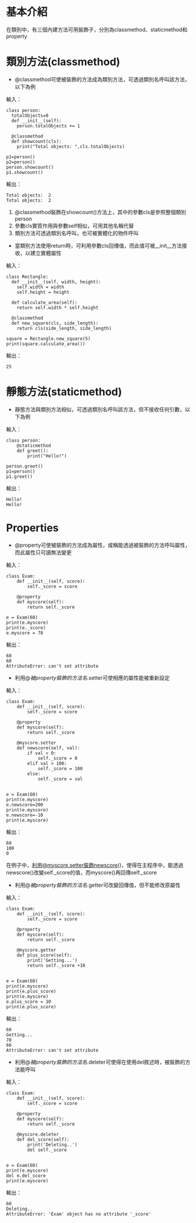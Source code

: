 # 基本介紹

在類別中，有三個內建方法可用裝飾子，分別為classmethod、staticmethod和property

# 類別方法(classmethod)

* @classmethod可使被裝飾的方法成為類別方法，可透過類別名呼叫該方法，以下為例

輸入：

    class person:
      totalObjects=0
      def __init__(self):
        person.totalObjects += 1

      @classmethod
      def showcount(cls):
        print("Total objects: ",cls.totalObjects)

    p1=person()
    p2=person()
    person.showcount()
    p1.showcount()

輸出：

    Total objects:  2
    Total objects:  2

1. @classmethod裝飾在showcount()方法上，其中的參數cls是參照整個類別person
2. 參數cls實質作用與參數self相似，可用其他名稱代替
3. 類別方法可透過類別名呼叫，也可被實體化的物件呼叫

* 當類別方法使用return時，可利用參數cls回傳值，而此值可被__init__方法接收，以建立實體屬性

輸入：

    class Rectangle:
      def __init__(self, width, height):
        self.width = width
        self.height = height

      def calculate_area(self):
        return self.width * self.height

      @classmethod
      def new_square(cls, side_length):
        return cls(side_length, side_length)

    square = Rectangle.new_square(5)
    print(square.calculate_area())

輸出：

    25

# 靜態方法(staticmethod)

* 靜態方法與類別方法相似，可透過類別名呼叫該方法，但不接收任何引數，以下為例

輸入：

    class person:
        @staticmethod
        def greet():
            print("Hello!")

    person.greet()
    p1=person()
    p1.greet()

輸出：

    Hello!
    Hello!

# Properties

* @property可使被裝飾的方法成為屬性，或稱能透過被裝飾的方法呼叫屬性，而此屬性只可讀無法變更

輸入：

    class Exam:
        def __init__(self, score):
            self._score = score

        @property
        def myscore(self):
            return self._score

    e = Exam(60)
    print(e.myscore)
    print(e._score)
    e.myscore = 70

輸出：

    60
    60
    AttributeError: can't set attribute

* 利用@*被property裝飾的方法名*.setter可使相應的屬性能被重新設定

輸入：

    class Exam:
        def __init__(self, score):
            self._score = score

        @property
        def myscore(self):
            return self._score

        @myscore.setter
        def newscore(self, val):
            if val < 0:
                self._score = 0
            elif val > 100:
                self._score = 100
            else:
                self._score = val


    e = Exam(60)
    print(e.myscore)
    e.newscore=200
    print(e.myscore)
    e.newscore=-10
    print(e.myscore)


輸出：

    60
    100
    0

在例子中，利用@myscore.setter裝飾newscore()，使得在主程序中，能透過newscore()改變self._score的值，而myscore()再回傳self._score

* 利用@*被property裝飾的方法名*.getter可改變回傳值，但不能修改原屬性

輸入：

    class Exam:
        def __init__(self, score):
            self._score = score

        @property
        def myscore(self):
            return self._score

        @myscore.getter
        def plus_score(self):
            print('Getting...')
            return self._score +10


    e = Exam(60)
    print(e.myscore)
    print(e.plus_score)
    print(e.myscore)
    e.plus_score = 10
    print(e.plus_score)

輸出：

    60
    Getting...
    70
    60
    AttributeError: can't set attribute

* 利用@*被property裝飾的方法名*.deleter可使得在使用del敘述時，被裝飾的方法能呼叫

輸入：

    class Exam:
        def __init__(self, score):
            self._score = score

        @property
        def myscore(self):
            return self._score

        @myscore.deleter
        def del_score(self):
            print('Deleting..')
            del self._score


    e = Exam(60)
    print(e.myscore)
    del e.del_score
    print(e.myscore)

輸出：

    60
    Deleting..
    AttributeError: 'Exam' object has no attribute '_score'











